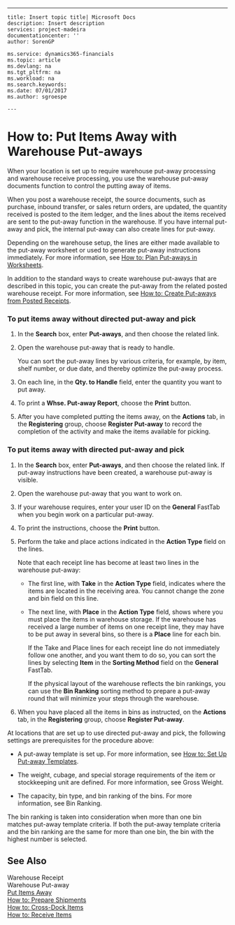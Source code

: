 ---
    title: Insert topic title| Microsoft Docs
    description: Insert description
    services: project-madeira
    documentationcenter: ''
    author: SorenGP

    ms.service: dynamics365-financials
    ms.topic: article
    ms.devlang: na
    ms.tgt_pltfrm: na
    ms.workload: na
    ms.search.keywords:
    ms.date: 07/01/2017
    ms.author: sgroespe

    ---
# How to: Put Items Away with Warehouse Put-aways
When your location is set up to require warehouse put-away processing and warehouse receive processing, you use the warehouse put-away documents function to control the putting away of items.  
  
 When you post a warehouse receipt, the source documents, such as purchase, inbound transfer, or sales return orders, are updated, the quantity received is posted to the item ledger, and the lines about the items received are sent to the put-away function in the warehouse. If you have internal put-away and pick, the internal put-away can also create lines for put-away.  
  
 Depending on the warehouse setup, the lines are either made available to the put-away worksheet or used to generate put-away instructions immediately. For more information, see [How to: Plan Put-aways in Worksheets](../how-to-plan-put-aways-in-worksheets.md).  
  
 In addition to the standard ways to create warehouse put-aways that are described in this topic, you can create the put-away from the related posted warehouse receipt. For more information, see [How to: Create Put-aways from Posted Receipts](../how-to-create-put-aways-from-posted-receipts.md).  
  
### To put items away without directed put-away and pick  
  
1.  In the **Search** box, enter **Put-aways**, and then choose the related link.  
  
2.  Open the warehouse put-away that is ready to handle.  
  
     You can sort the put-away lines by various criteria, for example, by item, shelf number, or due date, and thereby optimize the put-away process.  
  
3.  On each line, in the **Qty. to Handle** field, enter the quantity you want to put away.  
  
4.  To print a **Whse. Put-away Report**, choose the **Print** button.  
  
5.  After you have completed putting the items away, on the **Actions** tab, in the **Registering** group, choose **Register Put-away** to record the completion of the activity and make the items available for picking.  
  
### To put items away with directed put-away and pick  
  
1.  In the **Search** box, enter **Put-aways**, and then choose the related link. If put-away instructions have been created, a warehouse put-away is visible.  
  
2.  Open the warehouse put-away that you want to work on.  
  
3.  If your warehouse requires, enter your user ID on the **General** FastTab when you begin work on a particular put-away.  
  
4.  To print the instructions, choose the **Print** button.  
  
5.  Perform the take and place actions indicated in the **Action Type** field on the lines.  
  
     Note that each receipt line has become at least two lines in the warehouse put-away:  
  
    -   The first line, with **Take** in the **Action Type** field, indicates where the items are located in the receiving area. You cannot change the zone and bin field on this line.  
  
    -   The next line, with **Place** in the **Action Type** field, shows where you must place the items in warehouse storage. If the warehouse has received a large number of items on one receipt line, they may have to be put away in several bins, so there is a **Place** line for each bin.  
  
         If the Take and Place lines for each receipt line do not immediately follow one another, and you want them to do so, you can sort the lines by selecting **Item** in the **Sorting Method** field on the **General** FastTab.  
  
         If the physical layout of the warehouse reflects the bin rankings, you can use the **Bin Ranking** sorting method to prepare a put-away round that will minimize your steps through the warehouse.  
  
6.  When you have placed all the items in bins as instructed, on the **Actions** tab, in the **Registering** group, choose **Register Put-away**.  
  
 At locations that are set up to use directed put-away and pick, the following settings are prerequisites for the procedure above:  
  
-   A put-away template is set up. For more information, see [How to: Set Up Put-away Templates](../how-to-set-up-put-away-templates.md).  
  
-   The weight, cubage, and special storage requirements of the item or stockkeeping unit are defined. For more information, see Gross Weight.  
  
-   The capacity, bin type, and bin ranking of the bins. For more information, see Bin Ranking.  
  
 The bin ranking is taken into consideration when more than one bin matches put-away template criteria. If both the put-away template criteria and the bin ranking are the same for more than one bin, the bin with the highest number is selected.  
  
## See Also  
 Warehouse Receipt   
 Warehouse Put-away   
 [Put Items Away](../put-items-away.md)   
 [How to: Prepare Shipments](../How%20to:%20Prepare%20Shipments.md)   
 [How to: Cross-Dock Items](../how-to-cross-dock-items.md)   
 [How to: Receive Items](../how-to-receive-items.md)
